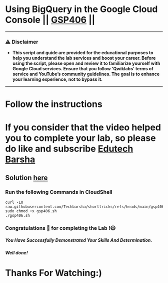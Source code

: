# Using BigQuery in the Google Cloud Console || [GSP406](https://www.cloudskillsboost.google/focuses/3616?parent=catalog) ||

---
### ⚠️ Disclaimer
- **This script and guide are provided for  the educational purposes to help you understand the lab services and boost your career. Before using the script, please open and review it to familiarize yourself with Google Cloud services. Ensure that you follow 'Qwiklabs' terms of service and YouTube’s community guidelines. The goal is to enhance your learning experience, not to bypass it.**
---
# Follow the instructions

# If you consider that the video helped you to complete your lab, so please do like and subscribe [Edutech Barsha](https://www.youtube.com/@edutechbarsha)
## Solution [here](https://youtu.be/5VPfjHTZxQ8)

### Run the following Commands in CloudShell

```
curl -LO raw.githubusercontent.com/Techbarsha/shorttricks/refs/heads/main/gsp406.sh
sudo chmod +x gsp406.sh
./gsp406.sh
```

### Congratulations 🎉 for completing the Lab !😄

##### *You Have Successfully Demonstrated Your Skills And Determination.*

#### *Well done!*

# Thanks For Watching:)
